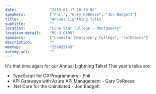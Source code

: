 ```yaml
---
date:               "2019-01-17 18:30:00"
speakers:           ["Phil", "Gary DeReese", "Jon Badgett"]
title:              "Annual Lightning Talks"
subtitle:           ""
location:           "Lone Star College - Montgomery"
location-detail:    "MC-G G109"
sponsors:           ["Lonestar Montgomery College", "JetBrains"]
description:        ""
meetup:             "258025145"
survey-url:         ""
---
```

It's that time again for our Annual Lightning Talks! This year's talks are:

 - TypeScript for C# Programmers - Phil
 - API Gateways with Azure API Management - Gary DeReese
 - .Net Core for the Uninitiated - Jon Badgett
